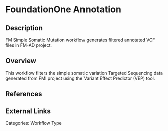 # FoundationOne Annotation #

## Description ##
FM Simple Somatic Mutation workflow generates filtered annotated VCF files in FM-AD project.

## Overview ##
This workflow filters the simple somatic variation Targeted Sequencing data generated from FMI project using the Variant Effect Predictor (VEP) tool.

## References ##

## External Links ##

Categories: Workflow Type
